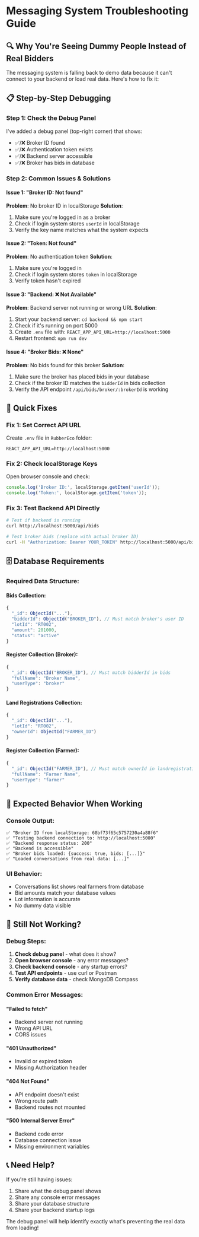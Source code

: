 # Messaging System Troubleshooting Guide

## 🔍 **Why You're Seeing Dummy People Instead of Real Bidders**

The messaging system is falling back to demo data because it can't connect to your backend or load real data. Here's how to fix it:

## 📋 **Step-by-Step Debugging**

### **Step 1: Check the Debug Panel**
I've added a debug panel (top-right corner) that shows:
- ✅/❌ Broker ID found
- ✅/❌ Authentication token exists  
- ✅/❌ Backend server accessible
- ✅/❌ Broker has bids in database

### **Step 2: Common Issues & Solutions**

#### **Issue 1: "Broker ID: Not found"**
**Problem**: No broker ID in localStorage
**Solution**: 
1. Make sure you're logged in as a broker
2. Check if login system stores `userId` in localStorage
3. Verify the key name matches what the system expects

#### **Issue 2: "Token: Not found"**  
**Problem**: No authentication token
**Solution**:
1. Make sure you're logged in
2. Check if login system stores `token` in localStorage
3. Verify token hasn't expired

#### **Issue 3: "Backend: ❌ Not Available"**
**Problem**: Backend server not running or wrong URL
**Solution**:
1. Start your backend server: `cd backend && npm start`
2. Check if it's running on port 5000
3. Create `.env` file with: `REACT_APP_API_URL=http://localhost:5000`
4. Restart frontend: `npm run dev`

#### **Issue 4: "Broker Bids: ❌ None"**
**Problem**: No bids found for this broker
**Solution**:
1. Make sure the broker has placed bids in your database
2. Check if the broker ID matches the `bidderId` in bids collection
3. Verify the API endpoint `/api/bids/broker/:brokerId` is working

## 🔧 **Quick Fixes**

### **Fix 1: Set Correct API URL**
Create `.env` file in `RubberEco` folder:
```env
REACT_APP_API_URL=http://localhost:5000
```

### **Fix 2: Check localStorage Keys**
Open browser console and check:
```javascript
console.log('Broker ID:', localStorage.getItem('userId'));
console.log('Token:', localStorage.getItem('token'));
```

### **Fix 3: Test Backend API Directly**
```bash
# Test if backend is running
curl http://localhost:5000/api/bids

# Test broker bids (replace with actual broker ID)
curl -H "Authorization: Bearer YOUR_TOKEN" http://localhost:5000/api/bids/broker/YOUR_BROKER_ID
```

## 🗄️ **Database Requirements**

### **Required Data Structure:**

#### **Bids Collection:**
```javascript
{
  "_id": ObjectId("..."),
  "bidderId": ObjectId("BROKER_ID"), // Must match broker's user ID
  "lotId": "RT002",
  "amount": 201000,
  "status": "active"
}
```

#### **Register Collection (Broker):**
```javascript
{
  "_id": ObjectId("BROKER_ID"), // Must match bidderId in bids
  "fullName": "Broker Name",
  "userType": "broker"
}
```

#### **Land Registrations Collection:**
```javascript
{
  "_id": ObjectId("..."),
  "lotId": "RT002",
  "ownerId": ObjectId("FARMER_ID")
}
```

#### **Register Collection (Farmer):**
```javascript
{
  "_id": ObjectId("FARMER_ID"), // Must match ownerId in landregistrations
  "fullName": "Farmer Name",
  "userType": "farmer"
}
```

## 🚀 **Expected Behavior When Working**

### **Console Output:**
```
✅ "Broker ID from localStorage: 68bf73f65c5757230a4a88f6"
✅ "Testing backend connection to: http://localhost:5000"
✅ "Backend response status: 200"
✅ "Backend is accessible"
✅ "Broker bids loaded: {success: true, bids: [...]}"
✅ "Loaded conversations from real data: [...]"
```

### **UI Behavior:**
- Conversations list shows real farmers from database
- Bid amounts match your database values
- Lot information is accurate
- No dummy data visible

## 🐛 **Still Not Working?**

### **Debug Steps:**
1. **Check debug panel** - what does it show?
2. **Open browser console** - any error messages?
3. **Check backend console** - any startup errors?
4. **Test API endpoints** - use curl or Postman
5. **Verify database data** - check MongoDB Compass

### **Common Error Messages:**

#### **"Failed to fetch"**
- Backend server not running
- Wrong API URL
- CORS issues

#### **"401 Unauthorized"**  
- Invalid or expired token
- Missing Authorization header

#### **"404 Not Found"**
- API endpoint doesn't exist
- Wrong route path
- Backend routes not mounted

#### **"500 Internal Server Error"**
- Backend code error
- Database connection issue
- Missing environment variables

## 📞 **Need Help?**

If you're still having issues:
1. Share what the debug panel shows
2. Share any console error messages
3. Share your database structure
4. Share your backend startup logs

The debug panel will help identify exactly what's preventing the real data from loading!




